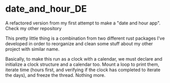 # date_and_hour_DE
A refactored version from my first attempt to make a "date and hour app". Check my other repository

This pretty little thing is a combination from two different rust packages I've developed in order to reorganize and clean some stuff about my other project with similar name.

Basically, to make this run as a clock with a calendar, we must declare and initialize a clock structure and a calendar too. Mount a loop to print them, iterate time (hours first, and verifying if the clock has completed to iterate the days), and freeze the thread. Nothing more. 
